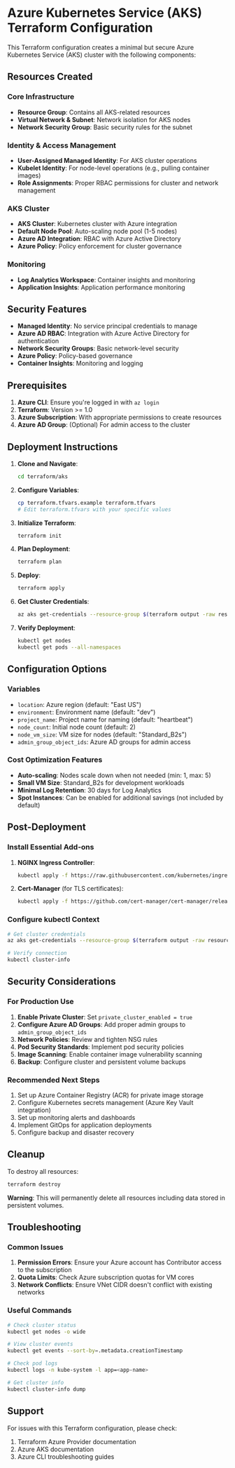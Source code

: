 # Azure Kubernetes Service (AKS) Terraform Configuration

This Terraform configuration creates a minimal but secure Azure Kubernetes Service (AKS) cluster with the following components:

## Resources Created

### Core Infrastructure
- **Resource Group**: Contains all AKS-related resources
- **Virtual Network & Subnet**: Network isolation for AKS nodes
- **Network Security Group**: Basic security rules for the subnet

### Identity & Access Management
- **User-Assigned Managed Identity**: For AKS cluster operations
- **Kubelet Identity**: For node-level operations (e.g., pulling container images)
- **Role Assignments**: Proper RBAC permissions for cluster and network management

### AKS Cluster
- **AKS Cluster**: Kubernetes cluster with Azure integration
- **Default Node Pool**: Auto-scaling node pool (1-5 nodes)
- **Azure AD Integration**: RBAC with Azure Active Directory
- **Azure Policy**: Policy enforcement for cluster governance

### Monitoring
- **Log Analytics Workspace**: Container insights and monitoring
- **Application Insights**: Application performance monitoring

## Security Features

- **Managed Identity**: No service principal credentials to manage
- **Azure AD RBAC**: Integration with Azure Active Directory for authentication
- **Network Security Groups**: Basic network-level security
- **Azure Policy**: Policy-based governance
- **Container Insights**: Monitoring and logging

## Prerequisites

1. **Azure CLI**: Ensure you're logged in with `az login`
2. **Terraform**: Version >= 1.0
3. **Azure Subscription**: With appropriate permissions to create resources
4. **Azure AD Group**: (Optional) For admin access to the cluster

## Deployment Instructions

1. **Clone and Navigate**:
   ```bash
   cd terraform/aks
   ```

2. **Configure Variables**:
   ```bash
   cp terraform.tfvars.example terraform.tfvars
   # Edit terraform.tfvars with your specific values
   ```

3. **Initialize Terraform**:
   ```bash
   terraform init
   ```

4. **Plan Deployment**:
   ```bash
   terraform plan
   ```

5. **Deploy**:
   ```bash
   terraform apply
   ```

6. **Get Cluster Credentials**:
   ```bash
   az aks get-credentials --resource-group $(terraform output -raw resource_group_name) --name $(terraform output -raw cluster_name)
   ```

7. **Verify Deployment**:
   ```bash
   kubectl get nodes
   kubectl get pods --all-namespaces
   ```

## Configuration Options

### Variables

- `location`: Azure region (default: "East US")
- `environment`: Environment name (default: "dev")
- `project_name`: Project name for naming (default: "heartbeat")
- `node_count`: Initial node count (default: 2)
- `node_vm_size`: VM size for nodes (default: "Standard_B2s")
- `admin_group_object_ids`: Azure AD groups for admin access

### Cost Optimization Features

- **Auto-scaling**: Nodes scale down when not needed (min: 1, max: 5)
- **Small VM Size**: Standard_B2s for development workloads
- **Minimal Log Retention**: 30 days for Log Analytics
- **Spot Instances**: Can be enabled for additional savings (not included by default)

## Post-Deployment

### Install Essential Add-ons

1. **NGINX Ingress Controller**:
   ```bash
   kubectl apply -f https://raw.githubusercontent.com/kubernetes/ingress-nginx/controller-v1.8.2/deploy/static/provider/cloud/deploy.yaml
   ```

2. **Cert-Manager** (for TLS certificates):
   ```bash
   kubectl apply -f https://github.com/cert-manager/cert-manager/releases/download/v1.13.0/cert-manager.yaml
   ```

### Configure kubectl Context

```bash
# Get cluster credentials
az aks get-credentials --resource-group $(terraform output -raw resource_group_name) --name $(terraform output -raw cluster_name)

# Verify connection
kubectl cluster-info
```

## Security Considerations

### For Production Use

1. **Enable Private Cluster**: Set `private_cluster_enabled = true`
2. **Configure Azure AD Groups**: Add proper admin groups to `admin_group_object_ids`
3. **Network Policies**: Review and tighten NSG rules
4. **Pod Security Standards**: Implement pod security policies
5. **Image Scanning**: Enable container image vulnerability scanning
6. **Backup**: Configure cluster and persistent volume backups

### Recommended Next Steps

1. Set up Azure Container Registry (ACR) for private image storage
2. Configure Kubernetes secrets management (Azure Key Vault integration)
3. Set up monitoring alerts and dashboards
4. Implement GitOps for application deployments
5. Configure backup and disaster recovery

## Cleanup

To destroy all resources:

```bash
terraform destroy
```

**Warning**: This will permanently delete all resources including data stored in persistent volumes.

## Troubleshooting

### Common Issues

1. **Permission Errors**: Ensure your Azure account has Contributor access to the subscription
2. **Quota Limits**: Check Azure subscription quotas for VM cores
3. **Network Conflicts**: Ensure VNet CIDR doesn't conflict with existing networks

### Useful Commands

```bash
# Check cluster status
kubectl get nodes -o wide

# View cluster events
kubectl get events --sort-by=.metadata.creationTimestamp

# Check pod logs
kubectl logs -n kube-system -l app=<app-name>

# Get cluster info
kubectl cluster-info dump
```

## Support

For issues with this Terraform configuration, please check:
1. Terraform Azure Provider documentation
2. Azure AKS documentation
3. Azure CLI troubleshooting guides
